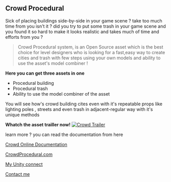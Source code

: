## Crowd Procedural
Sick of placing buildings side-by-side in your game scene ? take too much time from you isn't it ? did you try to put some trash in your game scene and you found it so hard to make it looks realistic and takes much of time and efforts from you ?

>Crowd Procedural system, is an Open Source asset which is the best choice for level designers who is looking for a fast,easy way to create cities and trash with few steps using your own models and ability to use the asset's model combiner !

**Here you can get three assets in one**

- Procedural building
- Procedural trash 
- Ability to use the model combiner of the asset

You will see how's crowd building cites even with it's repeatable props like lighting poles , streets and even trash in adjacent-regular way with it's unique methods 

**Whatch the asset trailler now!**
[![Crowd Trailer](https://share.gifyoutube.com/vi/OJjltELFQ40/0.jpg)](https://www.youtube.com/watch?v=OJjltELFQ40)

learn more ? you can read the documentation from here

[Crowd Online Documentation](https://crowdprocedural.weebly.com/online-document.html)

[CrowdProcedural.com](https://crowdprocedural.weebly.com/)

[My Unity connect](https://connect.unity.com/u/58c6f2c132b306002554b8e6)

[Contact me](yousuf12345a@gmail.com)
